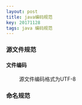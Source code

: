```yaml
---
layout: post
title: java编码规范
key: 20171128
tags: java 编码规范
---
```


### <i class="fa fa-rebel fa-1x" aria-hidden="true"></i> 源文件规范
#### 文件编码
&nbsp;&nbsp;&nbsp;&nbsp;&nbsp;&nbsp;&nbsp;&nbsp;
源文件编码格式为UTF-8
### <i class="fa fa-rebel fa-1x" aria-hidden="true"></i> 命名规范

